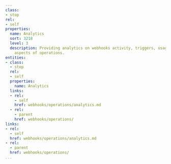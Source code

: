 ```yaml
---
class:
- stop
rel:
- self
properties:
  name: Analytics
  sort: 3218
  level: 3
  description: Providing analytics on webhooks activity, triggers, usage, and other
    aspects of operations.
entities:
- class:
  - stop
  rel:
  - self
  properties:
    name: Analytics
  links:
  - rel:
    - self
    href: webhooks/operations/analytics.md
  - rel:
    - parent
    href: webhooks/operations/
links:
- rel:
  - self
  href: webhooks/operations/analytics.md
- rel:
  - parent
  href: webhooks/operations/
...
```

